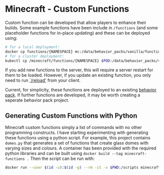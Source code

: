 # Minecraft - Custom Functions

Custom function can be developed that allow players to enhance their builds. Some example functions
have been include in `/functions` (and some placeholder functions for in-place updating) and these
can be deployed using:

```sh
# for a local deployment:
docker cp functions/{NAMESPACE} mc:/data/behavior_packs/vanilla/functions/
# for a cluster deployment:
kubectl cp /minecraft/functions/{NAMESPACE} $POD:/data/behavior_packs/vanilla/functions
```

If you add new functions to the server, this will require a server restart for them to be loaded.
However, if you update an existing function, you only need to run 
[`/reload'](https://minecraft.gamepedia.com/Commands/reload) from your client.

Current, for simplicity, these functions are deployed to an existing 
[behavior pack](https://minecraft.gamepedia.com/Tutorials/Creating_behavior_packs). If further
functions are developed, it may be worth creating a seperate behavior pack project.

## Generating Custom Functions with Python

Minecraft custom functions simply a list of commands with no other programming constructs. I have
starting experimenting with generating these functions using a python script. For example, this
project contains `domes.py` that generates a set of functions that create glass domes with varying
sizes and colours. A container has been provided with the required python libraries and can be
built using `docker build --tag minecraft-functions .` Then the script can be run with:

```sh
docker run --user $(id -u):$(id -g) --rm -it -v $PWD:/scripts minecraft-functions dome.py
```
